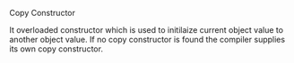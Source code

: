 Copy Constructor

It overloaded constructor which is  used to initilaize current object value to another object value. If no copy constructor is found the compiler supplies its own copy constructor.
